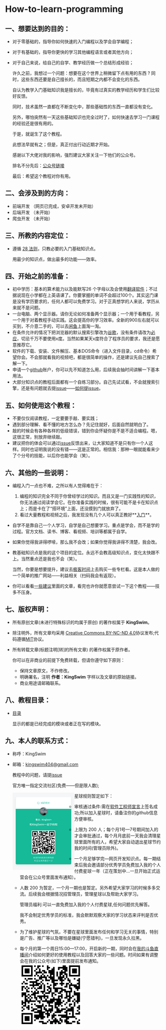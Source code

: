 # How-to-learn-programming

## 一、想要达到的目的：

- 对于零基础的，指导你如何快速的入门编程以及学会自学编程；

- 对于有基础的，指导你更快的学习其他编程语言或者其他方向；

- 对于自己来说，给自己的自学、教学经历做一个总结形成经验；

  许久之前，我想过一个问题：想要在这个世界上稍微留下点有用的东西 ? 同时，这些东西还要是自己擅长的，而且短期之内都不会变化的东西。

  自认为教学入门基础知识我是擅长的，毕竟有过真实的教学经历和学生们比较好反馈。

  同时，技术虽然一直都在不断变化中，那些基础性的东西一直都没有变化。

  另外，哪怕突然有一天这些基础知识也完全过时了，如何快速去学习一门课程的经验还是很有用的。

  于是，就诞生了这个教程。

  此想法早就有之；但是，真正付出行动近期才开始。
  
  感谢以下大佬对我的影响，强烈建议大家关注一下他们的公众号。
  
  排名不分先后：[公众号链接](https://www.kingswim.xyz/#/weChat)
  
  最后：希望这个教程对你有用。

## 二、会涉及到的方向：

- 前端开发 （网页已完成，安卓开发未开始） 
- 后端开发 （未开始）
- 爬虫开发 （未开始）

## 三、所教的内容定位：

- 遵循 [28 法则](https://baike.baidu.com/item/28%E6%B3%95%E5%88%99/4524352)，只教必要的入门基础知识点。

  用最少的知识点，做出最多的功能——效率。

## 四、开始之前的准备：

- 初中学历：基本的算术能力以及能默写26 个字母以及会使用[翻译软件](http://fanyi.youdao.com/)；不过据说现在小学都在上英语课了。你要掌握的单词不会超过100个。其实这门课是没有学历要求的，任何人都可以免费学习。对于正真想学的人来说，学历从来就不是问题。
- 一台电脑、两个显示器。请你无论如何准备两个显示器；一个用于看教程，另一个用于对着教程手动实践。这会提高你的学习效率。全新的900左右就可以买到，不介意二手的，可以去[闲鱼](http://app.mi.com/download/433902?id=com.taobao.idlefish&ref=search&nonce=6994175858998620082%3A26102363&appClientId=2882303761517485445&appSignature=sFKrB_4KpXaAVh3qOwY9AmeZdcReHkD5sxWDbsJz9LI)上面淘一淘。
- 在条件允许的情况下把浏览器的默认搜索引擎改为[谷歌](https://www.google.com/)，没有条件请改为[必应](https://cn.bing.com/)，切忌千万不要使用x度。当然如果某天x度符合了程序员的要求，我还是愿意推荐它。
- 软件的下载、安装、文件解压、基本DOS命令（进入文件目录，cd命令）希望你会。不会那就看我的视频吧，都是很简单的操作，还是建议先自己搜索了解一下。
- 申请一个[github](https://github.com/)账户，你可以先不知道怎么用，后续我会抽时间讲解一下基本用法。
- 大部分知识点的教程后面都有一个自练习部分。自己先试试看，不会就搜索引擎，还是有问题就去提[issue](https://github.com/KingSwim404/How-to-learn-programming/issues)——[如何提issue](编程入门/如何提Issue.md)。

## 五、如何使用这个教程：

- 不要仅仅阅读教程，一定要要手敲、要实践；
- 遇到部分理解、看不懂的地方怎么办？先记住就好，后面自然就明白了。
- 敲的时候会有各种各样的低级错误，错到你会怀疑你是不是不适合编程。嗯，这很正常，别放弃继续敲。
- 建议把你的体会可以通过[issue](https://github.com/KingSwim404/How-to-learn-programming/issues)反馈出来，让大家知道不是只有你一个人这样。同时也证明我说的没有错——这是正常的。相信我：那种一眼就能看来少了个分号的技能，以后你也能学会（笑）。
  
## 六、其他的一些说明：

- 编程入门一点也不难，之所以有人觉得难在于：
  1. 编程的知识完全不同于你曾经学过的知识。而且又是一门实践性的知识，你无法通过阅读学会它。在你准备实践的时候，很有可能不是卡在知识点上；​而是卡在了“搭环境”上面，还没摸到门就放弃了。
  2. 看过大量教程和视频之后，我发现没有几个人可以真正教好**<u>入门</u>**。
  
- 自学不是靠自己一个人学习，自学是自己想要学习。重点是学会，而不是学的过程。官方文档、读书、博客、看视频、培训等都属于自学。

- 如果你觉得我讲得啰嗦，那么我不会改；如果你觉得我讲得不清楚，我会改。

- 教基础知识点是我的这个项目的定位。永远不会教高级知识点，变化太快跟不上。当然重点还是我也不会（笑）。

  当然，你要是想要提升，建议去[极客时间](https://www.kingswim.xyz/#/geekTime)上去购买一些专栏看。这是本人做的一个简单的推广网站——利益相关（扫码我会有返现）。

- 你可以看看[一些建议](编程入门/03一些建议)里面的文章，看完也许你就愿意尝试一下这个教程——技多不压身。

## 七、版权声明：

- 所有原创文章(未进行特殊标识的均属于原创) 的著作权属于 **KingSwim**。
- 除注明外，所有文章均采用
  [Creative Commons BY-NC-ND 4.0](http://creativecommons.org/licenses/by-nc-nd/4.0/deed.zh)协议发布;代码遵循[MIT](LICENSE)协议。
- 所有转载文章(标题注明[转]的所有文章) 的著作权属于原作者。
  
  你可以在非商业的前提下免费转载，但请你遵守如下原则：
    - 保持文章原文，不作修改。
    - 明确署名，注明 **作者：KingSwim** 字样以及文章的原始链接。
    - 商业用途请邮箱联系。

## 八、教程目录：

- [目录](编程入门/04目录/目录.md) 

  显示的都是已经完成的模块或者正在写的模块。

## 九、本人的联系方式：

- 称呼：KingSwim

- 邮箱：kingswim404@gmail.com

  教程中的问题，请提[issue](https://github.com/KingSwim404/How-to-learn-programming/issues)

  官方唯一指定交流社区(免费——但是限人数);
  
  <img src="imgs/zsxq/xbc.png" width="200" style="width:200px; float:left;"/>
  
  星球规则暂定如下：
  
  - 审核通过条件:需在[软件工程师宣言](https://github.com/KingSwim404/software-engineer-manifesto)上签名成功;所以加入星球时，请备注你的github信息方便审核。
  
  - 上限为 200 人；每个月1号—7号期间加入的才会审批通过，每个月月底前一天我会清理星球里面所有的人，希望大家自动退出星球节约我的时间(管理员除外)。
  
  - 一个月足够学完—网页开发知识点。每一期结束后我会邀请部分优秀学员免费加入我的个人付费星球一年（正在策划中...一旦开始正式运营会在公众号里面发布通知）。
  
  - 人数 200 为暂定，一个月一期也是暂定。另外希望大家学习的时候多多交流。后续我会根据情况招管理员，管理星球以及帮助大家学习。
  
    管理员福利:可以一直免费加入我的个人付费星球,任何问题优先解答。
  
    我不会制定优秀学员的标准，我会默默观察大家的学习状态来评判是否优秀。
  
  - 为了维护星球的气氛，不要在星球里面发布任何和学习无关的事情，特别是广告、推广等以及哪怕是嫌疑(宁愿错判)，一旦发现永久拉黑。
  
  - 每个月的第一个周日15:00—17:00，开启新的一期，同时会在[我的斗鱼直播间](https://www.douyu.com/1639674)介绍如何更好的使用教程以及回答大家的一些问题。时间如果有调整会在我的公众号(如下)里面提前发布通知。
    <img src="imgs/KingSwim404.png" width="200" style="width:200px; float:left;"/>
  
  
  
  
  
  